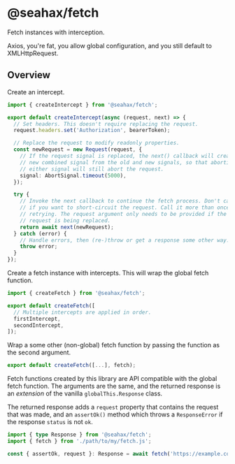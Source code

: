 # @seahax/fetch

Fetch instances with interception.

Axios, you're fat, you allow global configuration, and you still default to XMLHttpRequest.

## Overview

Create an intercept.

```ts
import { createIntercept } from '@seahax/fetch';

export default createIntercept(async (request, next) => {
  // Set headers. This doesn't require replacing the request.
  request.headers.set('Authorization', bearerToken);

  // Replace the request to modify readonly properties.
  const newRequest = new Request(request, {
    // If the request signal is replaced, the next() callback will create a
    // new combined signal from the old and new signals, so that aborting
    // either signal will still abort the request.
    signal: AbortSignal.timeout(5000),
  });

  try {
    // Invoke the next callback to continue the fetch process. Don't call it
    // if you want to short-circuit the request. Call it more than once for
    // retrying. The request argument only needs to be provided if the current
    // request is being replaced.
    return await next(newRequest);
  } catch (error) {
    // Handle errors, then (re-)throw or get a response some other way.
    throw error;
  }
});
```

Create a fetch instance with intercepts. This will wrap the global fetch function.

```ts
import { createFetch } from '@seahax/fetch';

export default createFetch([
  // Multiple intercepts are applied in order.
  firstIntercept,
  secondIntercept,
]);
```

Wrap a some other (non-global) fetch function by passing the function as the second argument.

```ts
export default createFetch([...], fetch);
```

Fetch functions created by this library are API compatible with the global fetch function. The arguments are the same, and the returned response is an _extension_ of the vanilla `globalThis.Response` class.

The returned response adds a `request` property that contains the request that was made, and an `assertOk()` method which throws a `ResponseError` if the response `status` is not `ok`.

```ts
import { type Response } from '@seahax/fetch';
import { fetch } from './path/to/my/fetch.js';

const { assertOk, request }: Response = await fetch('https://example.com');
```
